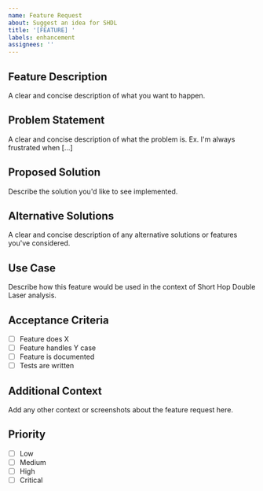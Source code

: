 ```yaml
---
name: Feature Request
about: Suggest an idea for SHDL
title: '[FEATURE] '
labels: enhancement
assignees: ''
---
```


## Feature Description
A clear and concise description of what you want to happen.

## Problem Statement
A clear and concise description of what the problem is. Ex. I'm always frustrated when [...]

## Proposed Solution
Describe the solution you'd like to see implemented.

## Alternative Solutions
A clear and concise description of any alternative solutions or features you've considered.

## Use Case
Describe how this feature would be used in the context of Short Hop Double Laser analysis.

## Acceptance Criteria
- [ ] Feature does X
- [ ] Feature handles Y case
- [ ] Feature is documented
- [ ] Tests are written

## Additional Context
Add any other context or screenshots about the feature request here.

## Priority
- [ ] Low
- [ ] Medium
- [ ] High
- [ ] Critical
